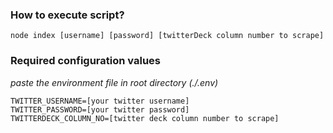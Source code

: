 ### How to execute script?

``node index [username] [password] [twitterDeck column number to scrape]``

### Required configuration values
*paste the environment file in root directory (./.env)*

```
TWITTER_USERNAME=[your twitter username]
TWITTER_PASSWORD=[your twitter password]
TWITTERDECK_COLUMN_NO=[twitter deck column number to scrape]
```